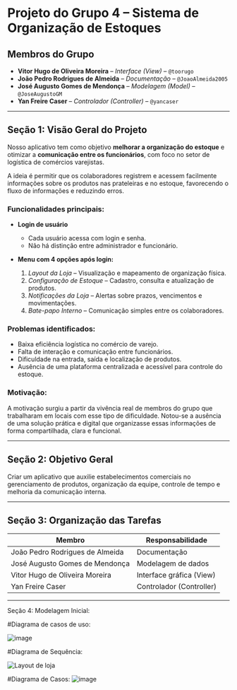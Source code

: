 #  Projeto do Grupo 4 – Sistema de Organização de Estoques

##  Membros do Grupo

- **Vitor Hugo de Oliveira Moreira** – *Interface (View)* – `@toorugo`
- **João Pedro Rodrigues de Almeida** – *Documentação* – `@JoaoAlmeida2005`
- **José Augusto Gomes de Mendonça** – *Modelagem (Model)* – `@JoseAugustoGM`
- **Yan Freire Caser** – *Controlador (Controller)* – `@yancaser`

---

##  Seção 1: Visão Geral do Projeto

Nosso aplicativo tem como objetivo **melhorar a organização do estoque** e otimizar a **comunicação entre os funcionários**, com foco no setor de logística de comércios varejistas.

A ideia é permitir que os colaboradores registrem e acessem facilmente informações sobre os produtos nas prateleiras e no estoque, favorecendo o fluxo de informações e reduzindo erros.

### Funcionalidades principais:

- **Login de usuário**
  - Cada usuário acessa com login e senha.
  - Não há distinção entre administrador e funcionário.
  
- **Menu com 4 opções após login:**
  1. *Layout da Loja* – Visualização e mapeamento de organização física.
  2. *Configuração de Estoque* – Cadastro, consulta e atualização de produtos.
  3. *Notificações da Loja* – Alertas sobre prazos, vencimentos e movimentações.
  4. *Bate-papo Interno* – Comunicação simples entre os colaboradores.

### Problemas identificados:

- Baixa eficiência logística no comércio de varejo.
- Falta de interação e comunicação entre funcionários.
- Dificuldade na entrada, saída e localização de produtos.
- Ausência de uma plataforma centralizada e acessível para controle do estoque.

### Motivação:

A motivação surgiu a partir da vivência real de membros do grupo que trabalharam em locais com esse tipo de dificuldade. Notou-se a ausência de uma solução prática e digital que organizasse essas informações de forma compartilhada, clara e funcional.

---

##  Seção 2: Objetivo Geral

Criar um aplicativo que auxilie estabelecimentos comerciais no gerenciamento de produtos, organização da equipe, controle de tempo e melhoria da comunicação interna.

---

##  Seção 3: Organização das Tarefas

| Membro                          | Responsabilidade         |
|---------------------------------|--------------------------|
| João Pedro Rodrigues de Almeida | Documentação             |
| José Augusto Gomes de Mendonça  | Modelagem de dados       |
| Vitor Hugo de Oliveira Moreira  | Interface gráfica (View) |
| Yan Freire Caser                | Controlador (Controller) |

---

Seção 4: Modelagem Inicial:
 
 #Diagrama de casos de uso:

![image](https://github.com/user-attachments/assets/529e116d-3d90-4aa3-8505-17a9da10f902)

#Diagrama de Sequência:

![Layout de loja](https://github.com/user-attachments/assets/6d5d3907-30a2-439b-9600-7ad341b76c11)

#Diagrama de Casos:
![image](https://github.com/user-attachments/assets/65c1f76a-8e8d-42ff-ae47-e1406323af91)

